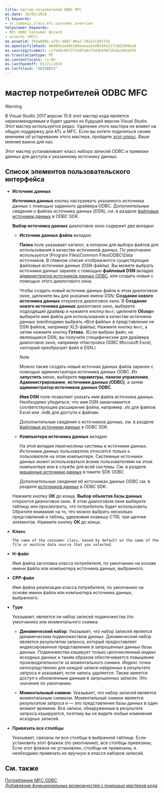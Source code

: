 ```yaml
---
title: мастер потребителей ODBC MFC
ms.date: 10/03/2018
f1_keywords:
- vc.codewiz.class.mfc.consumer.overview
helpviewer_keywords:
- MFC ODBC Consumer Wizard
- wizards [MFC]
ms.assetid: f64a890b-a252-4887-88a1-782a7cd4ff3d
ms.openlocfilehash: b6009a1e6b6100eabaa2ed05404217c0d2906be0
ms.sourcegitcommit: c1f646c8b72f330fa8cf5ddb0f8f261ba10d16f0
ms.translationtype: MT
ms.contentlocale: ru-RU
ms.lasthandoff: 03/21/2019
ms.locfileid: "58328653"
---
```

# <a name="mfc-odbc-consumer-wizard"></a>мастер потребителей ODBC MFC

> [!WARNING]
> В Visual Studio 2017 версии 15.9 этот мастер кода является нерекомендуемым и будет удален из будущей версии Visual Studio. Этот мастер используется редко. Удаление этого мастера не влияет на общую поддержку для ATL и MFC. Если вы хотите поделиться своим мнением об устаревании этого мастера, пройдите [этот опрос](https://www.surveymonkey.com/r/QDWKKCN). Ваше мнение важно для нас.

Этот мастер устанавливает класс набора записей ODBC и привязки данных для доступа к указанному источнику данных.

## <a name="uielement-list"></a>Список элементов пользовательского интерфейса

- **Источник данных**

  **Источника данных** кнопку настраивать указанного источника данных с помощью заданного драйвера ODBC. Дополнительные сведения о файлах источника данных (DSN), см. в разделе [файловые источники данных](/sql/odbc/reference/file-data-sources) в ODBC SDK.

  **Выбор источника данных** диалоговое окно содержит две вкладки:

  - **Источник данных файла** вкладке:

     **Папка** поле указывает каталог, в котором для выбора файлов для использования в качестве источников данных. По умолчанию используется \Program Files\Common Files\ODBC\Data источников. В главном списке отображаются существующие файловые источники данных (DSN-файлы). Вы можете выбрать источники данных заранее с помощью **файловый DSN** вкладке [администратор источников данных ODBC](/sql/odbc/admin/odbc-data-source-administrator), или создать новые с помощью этого диалогового окна.

     Чтобы создать новый источник данных файла в этом диалоговом окне, щелкните `New` для указания имени DSN; **Создание нового источника данных** откроется диалоговое окно. В **Создание нового источника данных** диалоговое окно, выберите подходящий драйвер и нажмите кнопку `Next`; щелкните **Обзор**и выберите имя файла для использования в качестве источника данных (необходимо выбрать «Все файлы» в представление не DSN файлов, например XLS-файлы); Нажмите кнопку `Next`, а затем нажмите кнопку **Готово**. (Если выбран файл, не являющиеся DSN, вы получите специфические для драйвера диалоговое окно, например «Настройка ODBC Microsoft Excel, «который преобразует файл в DSN.)

     > [!NOTE]
     > Можно также создать новый источник данных файла заранее с помощью администратора источника данных ODBC. Из **запустить** меню, выберите **параметры**, **панели управления**, **Администрирование**, **источники данных (ODBC)**, а затем **администратор источников данных ODBC**.

     **Имя DSN** поле позволяет указать имя файла источника данных. Необходимо убедиться, что имя DSN заканчивается соответствующее расширение файла, например .xls для файлов Excel или .mdb для доступа к файлам.

     Дополнительные сведения о источников данных, см. в разделе [файловые источники данных](/sql/odbc/reference/file-data-sources) в ODBC SDK.

  - **Компьютера источника данных** вкладке:

     На этой вкладке перечислены системы и источники данных. Источники данных пользователя относятся только к пользователя на этом компьютере. Системные источники данных может использоваться всеми пользователями на этом компьютере или в службе для всей системы. См. в разделе [машинные источники данных](/sql/odbc/reference/machine-data-sources) в пакете SDK ODBC

     Дополнительные сведения об источниках данных ODBC см. в разделе [источников данных](/sql/odbc/reference/data-sources) в ODBC SDK.

  Нажмите кнопку **ОК** до конца. **Выбор объектов базы данных** откроется диалоговое окно. В этом диалоговом окне выберите таблицу или просмотреть, что потребитель будет использовать. Обратите внимание на то, что можно выбрать несколько представлений и таблиц, удерживая клавишу CTRL при щелчке элементов. Нажмите кнопку **ОК** до конца.

- **Класс**

      The name of the consumer class, based by default on the name of the file or machine data source that you selected.

- **H-файл**

   Имя файла заголовка класса потребителя, по умолчанию на основе имени файла или компьютера источника данных, выбранного.

- **CPP-файл**

   Имя файла реализации класса потребителя, по умолчанию на основе имени файла или компьютера источника данных, выбранного.

- **Type**

   Указывает, является ли набор записей подмножества (по умолчанию) или моментального снимка.

   - **Динамический набор**: Указывает, что набор записей является динамическим подмножеством данных. Динамический набор является результатом запроса, который предоставляет индексированное представление в запрошенных данных базы данных. Подмножества кэширует только целочисленный индекс исходных данных и таким образом обеспечивается повышение производительности за моментального снимка. Индекс точки непосредственно для каждой записи найденных в результате запроса и указывает, если запись удаляется. Также имеется доступ к обновленным данным в запрошенных записях. Это значение по умолчанию.

   - **Моментальный снимок**: Указывает, что набор записей является моментальным снимком. Моментальный снимок является результатом запроса и — это представление базы данных в один момент времени. Все записи, обнаруженные в результате запроса кэшируются, поэтому вы не видите любые изменения исходных записей.

- **Привязать все столбцы**

   Указывает, связаны ли все столбцы в выбранной таблице. Если установить этот флажок (по умолчанию), все столбцы привязаны; Если этот флажок не установлен, столбцы не привязаны, и необходимо привязать их вручную в классе наборов записей.

## <a name="see-also"></a>См. также

[Потребление MFC ODBC](../../mfc/reference/adding-an-mfc-odbc-consumer.md)<br/>
[Добавление функциональных возможностей с помощью мастеров кода](../../ide/adding-functionality-with-code-wizards-cpp.md)

